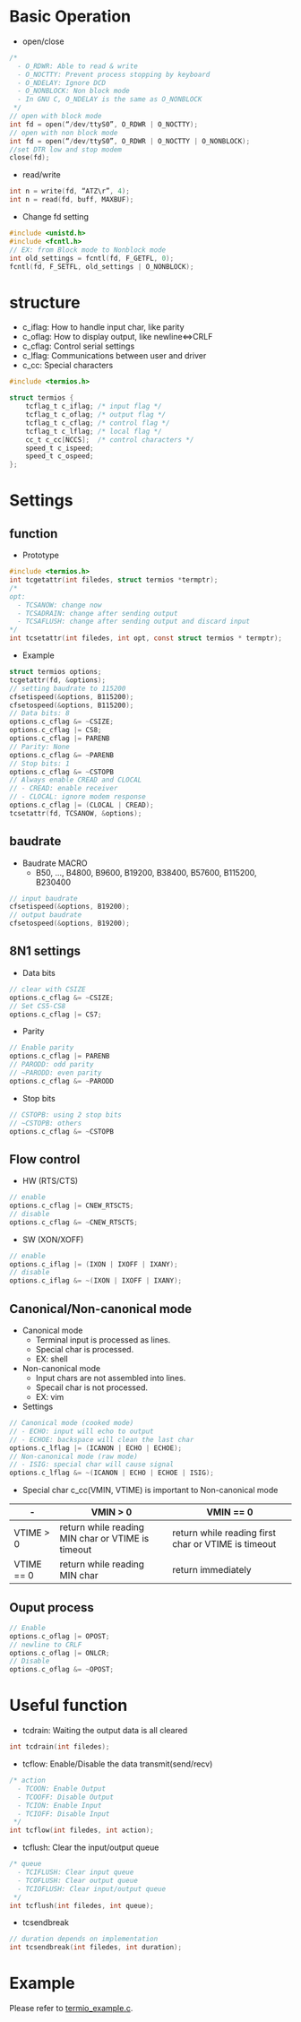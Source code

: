 # Basic Operation
* open/close
```c
/*
  - O_RDWR: Able to read & write
  - O_NOCTTY: Prevent process stopping by keyboard
  - O_NDELAY: Ignore DCD
  - O_NONBLOCK: Non block mode
  - In GNU C, O_NDELAY is the same as O_NONBLOCK
 */
// open with block mode
int fd = open(“/dev/ttyS0”, O_RDWR | O_NOCTTY);
// open with non block mode
int fd = open(“/dev/ttyS0”, O_RDWR | O_NOCTTY | O_NONBLOCK);
//set DTR low and stop modem
close(fd);
```
* read/write
```c
int n = write(fd, “ATZ\r”, 4);
int n = read(fd, buff, MAXBUF);
```
* Change fd setting
```c
#include <unistd.h>
#include <fcntl.h>
// EX: from Block mode to Nonblock mode
int old_settings = fcntl(fd, F_GETFL, 0);
fcntl(fd, F_SETFL, old_settings | O_NONBLOCK);
```

# structure
* c_iflag: How to handle input char, like parity
* c_oflag: How to display output, like newline<=>CRLF
* c_cflag: Control serial settings
* c_lflag: Communications between user and driver
* c_cc: Special characters

```c
#include <termios.h>

struct termios {
	tcflag_t c_iflag; /* input flag */
	tcflag_t c_oflag; /* output flag */
	tcflag_t c_cflag; /* control flag */
	tcflag_t c_lflag; /* local flag */
	cc_t c_cc[NCCS];  /* control characters */
	speed_t c_ispeed;
	speed_t c_ospeed;
};
```

# Settings
## function
* Prototype
```c
#include <termios.h> 
int tcgetattr(int filedes, struct termios *termptr); 
/*
opt:
  - TCSANOW: change now
  - TCSADRAIN: change after sending output
  - TCSAFLUSH: change after sending output and discard input
*/
int tcsetattr(int filedes, int opt, const struct termios * termptr);
```
* Example
```c
struct termios options; 
tcgetattr(fd, &options); 
// setting baudrate to 115200
cfsetispeed(&options, B115200);
cfsetospeed(&options, B115200);
// Data bits: 8
options.c_cflag &= ~CSIZE; 
options.c_cflag |= CS8;
options.c_cflag |= PARENB
// Parity: None
options.c_cflag &= ~PARENB
// Stop bits: 1
options.c_cflag &= ~CSTOPB
// Always enable CREAD and CLOCAL
// - CREAD: enable receiver
// - CLOCAL: ignore modem response
options.c_cflag |= (CLOCAL | CREAD); 
tcsetattr(fd, TCSANOW, &options);
```

## baudrate
* Baudrate MACRO
  - B50, ..., B4800, B9600, B19200, B38400, B57600, B115200, B230400
```c
// input baudrate
cfsetispeed(&options, B19200);
// output baudrate
cfsetospeed(&options, B19200);
```

## 8N1 settings
* Data bits
```c
// clear with CSIZE
options.c_cflag &= ~CSIZE; 
// Set CS5-CS8
options.c_cflag |= CS7;
```
* Parity
```c
// Enable parity
options.c_cflag |= PARENB
// PARODD: odd parity
// ~PARODD: even parity
options.c_cflag &= ~PARODD 
```
* Stop bits
```c
// CSTOPB: using 2 stop bits
// ~CSTOPB: others
options.c_cflag &= ~CSTOPB
```

## Flow control
* HW (RTS/CTS)
```c
// enable
options.c_cflag |= CNEW_RTSCTS;
// disable
options.c_cflag &= ~CNEW_RTSCTS;
```
* SW (XON/XOFF)
```c
// enable
options.c_iflag |= (IXON | IXOFF | IXANY);
// disable
options.c_iflag &= ~(IXON | IXOFF | IXANY);
```

## Canonical/Non-canonical mode
* Canonical mode
  - Terminal input is processed as lines.
  - Special char is processed.
  - EX: shell
* Non-canonical mode
  - Input chars are not assembled into lines.
  - Specail char is not processed.
  - EX: vim
* Settings
```c
// Canonical mode (cooked mode)
// - ECHO: input will echo to output
// - ECHOE: backspace will clean the last char
options.c_lflag |= (ICANON | ECHO | ECHOE);
// Non-canonical mode (raw mode)
// - ISIG: special char will cause signal
options.c_lflag &= ~(ICANON | ECHO | ECHOE | ISIG);
```
* Special char c_cc(VMIN, VTIME) is important to Non-canonical mode

| - | VMIN > 0 | VMIN == 0 |
| --- | --- | --- |
| VTIME > 0 | return while reading MIN char or VTIME is timeout | return while reading first char or VTIME is timeout |
| VTIME == 0 | return while reading MIN char | return immediately |

## Ouput process
```c
// Enable
options.c_oflag |= OPOST;
// newline to CRLF
options.c_oflag |= ONLCR;
// Disable
options.c_oflag &= ~OPOST;
```

# Useful function
* tcdrain: Waiting the output data is all cleared
```c
int tcdrain(int filedes);
```
* tcflow: Enable/Disable the data transmit(send/recv)
```c
/* action
  - TCOON: Enable Output
  - TCOOFF: Disable Output
  - TCION: Enable Input
  - TCIOFF: Disable Input
 */
int tcflow(int filedes, int action); 
```
* tcflush: Clear the input/output queue
```c
/* queue
  - TCIFLUSH: Clear input queue
  - TCOFLUSH: Clear output queue
  - TCIOFLUSH: Clear input/output queue
 */
int tcflush(int filedes, int queue); 
```
* tcsendbreak
```c
// duration depends on implementation
int tcsendbreak(int filedes, int duration);
```

# Example
Please refer to [termio_example.c](termio_example.c).
